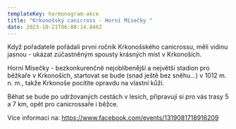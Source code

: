 ```yaml
---
templateKey: harmonogram-akce
title: "Krkonošský canicross - Horní Mísečky "
date: 2023-10-21T06:00:14.846Z
---
```

Když pořadatelé pořádali první ročník Krkonošského canicrossu, měli vidinu jasnou - ukázat zúčastněným spousty krásných míst v Krkonoších. 

Horní Mísečky - bezkonkurenčně nejoblíbenější a největší stadion pro běžkaře v Krkonoších, startovat se bude (snad ještě bez sněhu...) v 1012 m. n. m., takže Krkonoše pocítíte opravdu na vlastní kůži. 

Běhat se bude po udržovaných cestách v lesích, připravují si pro vás trasy 5 a 7 km, opět pro canicrossaře i běžce. 

Více informaci na: https://www.facebook.com/events/1319081718916209